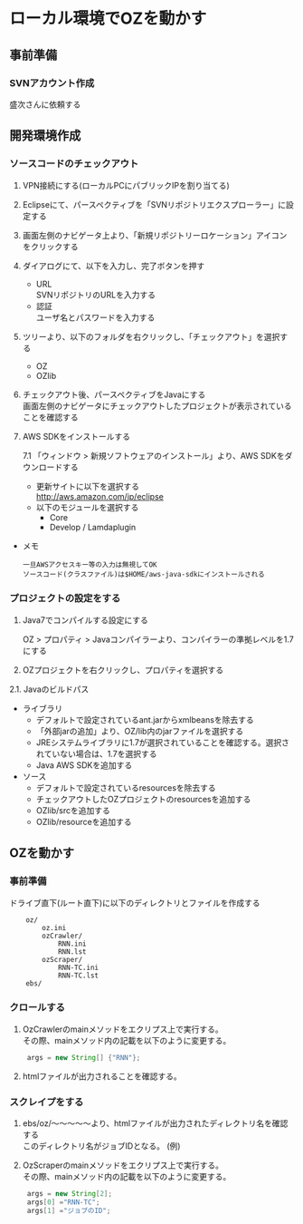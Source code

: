 # ローカル環境でOZを動かす

## 事前準備

### SVNアカウント作成

盛次さんに依頼する

## 開発環境作成

### ソースコードのチェックアウト

1. VPN接続にする(ローカルPCにパブリックIPを割り当てる)

2. Eclipseにて、パースペクティブを「SVNリポジトリエクスプローラー」に設定する

3. 画面左側のナビゲータ上より、「新規リポジトリーロケーション」アイコンをクリックする

4. ダイアログにて、以下を入力し、完了ボタンを押す  

    * URL  
        SVNリポジトリのURLを入力する  
    * 認証  
        ユーザ名とパスワードを入力する  

5. ツリーより、以下のフォルダを右クリックし、「チェックアウト」を選択する  

    * OZ  
    * OZlib  

6. チェックアウト後、パースペクティブをJavaにする  
   画面左側のナビゲータにチェックアウトしたプロジェクトが表示されていることを確認する

7. AWS SDKをインストールする  

    7.1 「ウィンドウ > 新規ソフトウェアのインストール」より、AWS SDKをダウンロードする

    * 更新サイトに以下を選択する  
        http://aws.amazon.com/jp/eclipse  
    * 以下のモジュールを選択する  
        * Core  
        * Develop / Lamdaplugin  

* メモ

    ```
    一旦AWSアクセスキー等の入力は無視してOK  
    ソースコード(クラスファイル)は$HOME/aws-java-sdkにインストールされる  
    ```

### プロジェクトの設定をする

1. Java7でコンパイルする設定にする  

    OZ > プロパティ > Javaコンパイラーより、コンパイラーの準拠レベルを1.7にする  

2. OZプロジェクトを右クリックし、プロパティを選択する  

2.1. Javaのビルドパス  

  * ライブラリ  
      * デフォルトで設定されているant.jarからxmlbeansを除去する  
      * 「外部jarの追加」より、OZ/lib内のjarファイルを選択する  
      * JREシステムライブラリに1.7が選択されていることを確認する。選択されていない場合は、1.7を選択する  
      * Java AWS SDKを追加する  
  * ソース  
      * デフォルトで設定されているresourcesを除去する  
      * チェックアウトしたOZプロジェクトのresourcesを追加する  
      * OZlib/srcを追加する  
      * OZlib/resourceを追加する  

## OZを動かす  

### 事前準備  

ドライブ直下(ルート直下)に以下のディレクトリとファイルを作成する  

```
	oz/
		oz.ini
		ozCrawler/
			RNN.ini
			RNN.lst
		ozScraper/
			RNN-TC.ini
			RNN-TC.lst
	ebs/
```

### クロールする  

1. OzCrawlerのmainメソッドをエクリプス上で実行する。  
   その際、mainメソッド内の記載を以下のように変更する。

   ```java
	args = new String[] {"RNN"};
   ```

2. htmlファイルが出力されることを確認する。

### スクレイプをする  

1. ebs/oz/～～～～～より、htmlファイルが出力されたディレクトリ名を確認する  
   このディレクトリ名がジョブIDとなる。 (例)

2. OzScraperのmainメソッドをエクリプス上で実行する。  
   その際、mainメソッド内の記載を以下のように変更する。  

   ```java
	args = new String[2];
	args[0] ="RNN-TC";
	args[1] ="ジョブのID";
   ```
